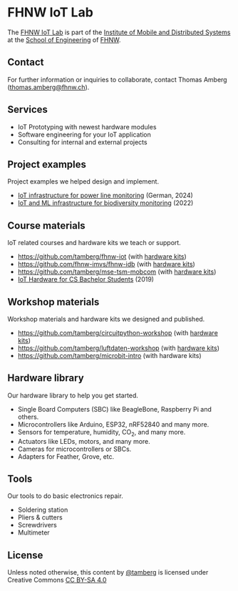 # FHNW IoT Lab
The [FHNW IoT Lab](https://www.fhnw.ch/de/forschung-und-dienstleistungen/technik/labore-der-hochschule-fuer-technik-fhnw/iot-lab) is part of the [Institute of Mobile and Distributed Systems](https://www.fhnw.ch/en/about-fhnw/schools/school-of-engineering/institutes/institute-of-mobile-and-distributed-systems) at the [School of Engineering](https://www.fhnw.ch/en/about-fhnw/schools/school-of-engineering) of [FHNW](https://www.fhnw.ch/en/).

## Contact
For further information or inquiries to collaborate, contact Thomas Amberg (thomas.amberg@fhnw.ch).

## Services
- IoT Prototyping with newest hardware modules
- Software engineering for your IoT application
- Consulting for internal and external projects

## Project examples
Project examples we helped design and implement.

- [IoT infrastructure for power line monitoring](http://www.tamberg.org/fhnw/2024/IoTInfrastrukturBruggEye.pdf) (German, 2024)
- [IoT and ML infrastructure for biodiversity monitoring](http://www.tamberg.org/fhnw/2022/IoTAndMLInfrastructureForUrbanBiodiversityMonitoring.pdf) (2022)

## Course materials
IoT related courses and hardware kits we teach or support.

- https://github.com/tamberg/fhnw-iot (with [hardware kits](https://github.com/tamberg/fhnw-iot/wiki#hardware))
- https://github.com/fhnw-imvs/fhnw-idb (with [hardware kits](https://github.com/fhnw-imvs/fhnw-idb/wiki#hardware))
- https://github.com/tamberg/mse-tsm-mobcom (with [hardware kits](https://github.com/tamberg/mse-tsm-mobcom/wiki#hardware))
- [IoT Hardware for CS Bachelor Students](http://www.tamberg.org/fhnw/2019/IoTHardwareForCSBachelorStudents.pdf) (2019)

## Workshop materials
Workshop materials and hardware kits we designed and published.

- https://github.com/tamberg/circuitpython-workshop (with [hardware kits](https://github.com/tamberg/circuitpython-workshop?tab=readme-ov-file#circuitpython))
- https://github.com/tamberg/luftdaten-workshop (with [hardware kits](https://github.com/tamberg/luftdaten-workshop?tab=readme-ov-file#material-auspacken-und-prüfen))
- https://github.com/tamberg/microbit-intro (with hardware kits)

## Hardware library
Our hardware library to help you get started.

- Single Board Computers (SBC) like BeagleBone, Raspberry Pi and others.
- Microcontrollers like Arduino, ESP32, nRF52840 and many more.
- Sensors for temperature, humidity, CO<sub>2</sub>, and many more.
- Actuators like LEDs, motors, and many more.
- Cameras for microcontrollers or SBCs.
- Adapters for Feather, Grove, etc.

## Tools
Our tools to do basic electronics repair.

- Soldering station
- Pliers & cutters
- Screwdrivers
- Multimeter

## License
Unless noted otherwise, this content by [@tamberg](https://github.com/tamberg) is licensed under Creative Commons [CC BY-SA 4.0](https://creativecommons.org/licenses/by-sa/4.0/)
